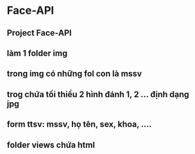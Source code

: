 # Face-API
## Project Face-API
## làm 1 folder img
## trong img có những fol con là mssv
## trog chứa tối thiểu 2 hình đánh 1, 2 ... định dạng jpg
## form ttsv: mssv, họ tên, sex, khoa, ....
## folder views chứa html
